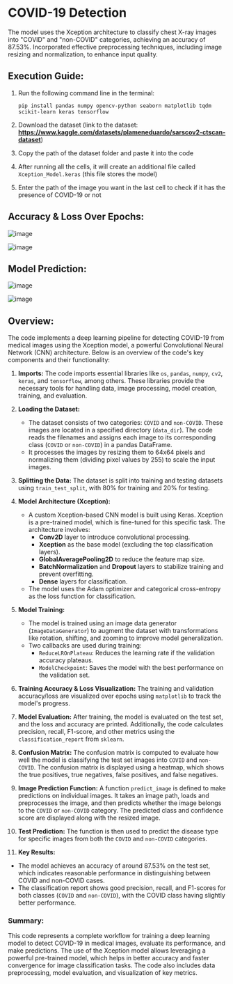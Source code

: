 # COVID-19 Detection
The model uses the Xception architecture to classify chest X-ray images into "COVID" and "non-COVID" categories, achieving an accuracy of 87.53%. Incorporated effective preprocessing techniques, including image resizing and normalization, to enhance input quality.

## Execution Guide:
1. Run the following command line in the terminal:
   ```
   pip install pandas numpy opencv-python seaborn matplotlib tqdm scikit-learn keras tensorflow
   ```
  
2. Download the dataset (link to the dataset: **https://www.kaggle.com/datasets/plameneduardo/sarscov2-ctscan-dataset**)

3. Copy the path of the dataset folder and paste it into the code

4. After running all the cells, it will create an additional file called `Xception_Model.keras` (this file stores the model)

6. Enter the path of the image you want in the last cell to check if it has the presence of COVID-19 or not

## Accuracy & Loss Over Epochs:

![image](https://github.com/user-attachments/assets/e122a73d-ec73-467c-aa95-cad8c9b516e6)

![image](https://github.com/user-attachments/assets/b6829fed-926d-407f-9ac9-6ff0bdd4b757)

## Model Prediction:

   ![image](https://github.com/user-attachments/assets/f5ef3561-cc00-44de-bc37-a8cc42a76994)

   ![image](https://github.com/user-attachments/assets/791ad909-ae92-41b3-b59a-14506a8fe7d1)

## Overview:
The code implements a deep learning pipeline for detecting COVID-19 from medical images using the Xception model, a powerful Convolutional Neural Network (CNN) architecture. Below is an overview of the code's key components and their functionality:

1. **Imports:** The code imports essential libraries like `os`, `pandas`, `numpy`, `cv2`, `keras`, and `tensorflow`, among others. These libraries provide the necessary tools for handling data, image processing, model creation, training, and evaluation.

2. **Loading the Dataset:**
   - The dataset consists of two categories: `COVID` and `non-COVID`. These images are located in a specified directory (`data_dir`). The code reads the filenames and assigns each image to its corresponding class (`COVID` or `non-COVID`) in a pandas DataFrame.
   - It processes the images by resizing them to 64x64 pixels and normalizing them (dividing pixel values by 255) to scale the input images.

3. **Splitting the Data:** The dataset is split into training and testing datasets using `train_test_split`, with 80% for training and 20% for testing.

4. **Model Architecture (Xception):**
   - A custom Xception-based CNN model is built using Keras. Xception is a pre-trained model, which is fine-tuned for this specific task. The architecture involves:
     - **Conv2D** layer to introduce convolutional processing.
     - **Xception** as the base model (excluding the top classification layers).
     - **GlobalAveragePooling2D** to reduce the feature map size.
     - **BatchNormalization** and **Dropout** layers to stabilize training and prevent overfitting.
     - **Dense** layers for classification.
   - The model uses the Adam optimizer and categorical cross-entropy as the loss function for classification.

5. **Model Training:**
   - The model is trained using an image data generator (`ImageDataGenerator`) to augment the dataset with transformations like rotation, shifting, and zooming to improve model generalization.
   - Two callbacks are used during training:
     - `ReduceLROnPlateau`: Reduces the learning rate if the validation accuracy plateaus.
     - `ModelCheckpoint`: Saves the model with the best performance on the validation set.

6. **Training Accuracy & Loss Visualization:** The training and validation accuracy/loss are visualized over epochs using `matplotlib` to track the model's progress.

7. **Model Evaluation:** After training, the model is evaluated on the test set, and the loss and accuracy are printed. Additionally, the code calculates precision, recall, F1-score, and other metrics using the `classification_report` from `sklearn`.

8. **Confusion Matrix:** The confusion matrix is computed to evaluate how well the model is classifying the test set images into `COVID` and `non-COVID`. The confusion matrix is displayed using a heatmap, which shows the true positives, true negatives, false positives, and false negatives.

9. **Image Prediction Function:** A function `predict_image` is defined to make predictions on individual images. It takes an image path, loads and preprocesses the image, and then predicts whether the image belongs to the `COVID` or `non-COVID` category. The predicted class and confidence score are displayed along with the resized image.

10. **Test Prediction:** The function is then used to predict the disease type for specific images from both the `COVID` and `non-COVID` categories.

11. **Key Results:**
   - The model achieves an accuracy of around 87.53% on the test set, which indicates reasonable performance in distinguishing between COVID and non-COVID cases.
   - The classification report shows good precision, recall, and F1-scores for both classes (`COVID` and `non-COVID`), with the COVID class having slightly better performance.

### Summary:
This code represents a complete workflow for training a deep learning model to detect COVID-19 in medical images, evaluate its performance, and make predictions. The use of the Xception model allows leveraging a powerful pre-trained model, which helps in better accuracy and faster convergence for image classification tasks. The code also includes data preprocessing, model evaluation, and visualization of key metrics.
